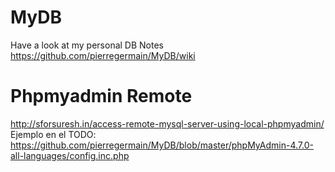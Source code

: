 # MyDB
Have a look at my personal DB Notes https://github.com/pierregermain/MyDB/wiki

# Phpmyadmin Remote
http://sforsuresh.in/access-remote-mysql-server-using-local-phpmyadmin/  
Ejemplo en el TODO: https://github.com/pierregermain/MyDB/blob/master/phpMyAdmin-4.7.0-all-languages/config.inc.php
